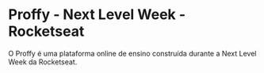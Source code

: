 # Proffy - Next Level Week - Rocketseat

O Proffy é uma plataforma online de ensino construída durante a Next Level Week da Rocketseat.